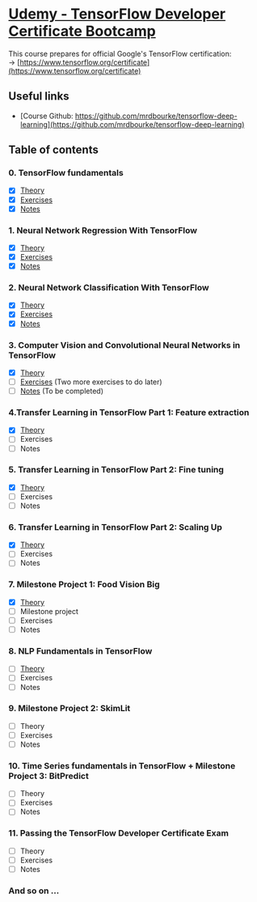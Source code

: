 # [Udemy - TensorFlow Developer Certificate Bootcamp](https://www.udemy.com/course/tensorflow-developer-certificate-machine-learning-zero-to-mastery/)<br>
This course prepares for official Google's TensorFlow certification:<br>
&rarr; [https://www.tensorflow.org/certificate](https://www.tensorflow.org/certificate)
## Useful links
- [Course Github: https://github.com/mrdbourke/tensorflow-deep-learning](https://github.com/mrdbourke/tensorflow-deep-learning)

## Table of contents
### 0. TensorFlow fundamentals
- [x] [Theory](00_tensorflow_fundamentals/00.1_tensorflow_fundamentals.ipynb)<br>
- [x] [Exercises](00_tensorflow_fundamentals/00.2_tensorflow_fundamentals_exercises.ipynb)<br>
- [x] [Notes](00_tensorflow_fundamentals/readme.md)<br>
### 1. Neural Network Regression With TensorFlow
- [x] [Theory](01_neural_network_regression_with_tensorflow/01.1_neural_network_regression_with_tensorflow_video.ipynb)<br>
- [x] [Exercises](01_neural_network_regression_with_tensorflow/01.2_neural_network_regression_with_tensorflow_exercises.ipynb)<br>
- [x] [Notes](01_neural_network_regression_with_tensorflow/readme.md)<br>
### 2. Neural Network Classification With TensorFlow
- [x] [Theory](02_neural_network_classification_with_tensorflow/02.1_neural_network_classification_with_tensorflow_video.ipynb)<br>
- [x] [Exercises](02_neural_network_classification_with_tensorflow/02.2_neural_network_classification_with_tensorflow_exercises.ipynb)<br>
- [x] [Notes](02_neural_network_classification_with_tensorflow/readme)<br>
### 3. Computer Vision and Convolutional Neural Networks in TensorFlow
- [x] [Theory](03_computer_vision_and_convolutional_neural_networks_in_tensorflow/03.1_introduction_to_computer_vision_with_tensorflow_video.ipynb)<br>
- [ ] [Exercises](03_computer_vision_and_convolutional_neural_networks_in_tensorflow/03.2_introduction_to_computer_vision_with_tensorflow_exercises.ipynb) (Two more exercises to do later)<br>
- [ ] [Notes](03_computer_vision_and_convolutional_neural_networks_in_tensorflow/readme.md) (To be completed)<br>
### 4.Transfer Learning in TensorFlow Part 1: Feature extraction
- [x] [Theory](04_transfer_learning_in_tensorflow_part_1_feature_extraction/04.1_transfer_learning_in_tensorflow_part_1_feature_extraction_video.ipynb)<br>
- [ ] Exercises
- [ ] Notes
### 5. Transfer Learning in TensorFlow Part 2: Fine tuning
- [x] [Theory](05_transfer_learning_in_tensorflow_part_2_fine_tuning/05.1_transfer_learning_in_tensorflow_part_2_fine_tuning_video.ipynb)<br>
- [ ] Exercises
- [ ] Notes
### 6. Transfer Learning in TensorFlow Part 2: Scaling Up
- [x] [Theory](06_transfer_learning_in_tensorflow_part_3_scaling_up/06.1_transfer_learning_in_tensorflow_part_3_scaling_up_video.ipynb)<br>
- [ ] Exercises
- [ ] Notes
### 7. Milestone Project 1: Food Vision Big
- [x] [Theory](07_milestone_project_1_food_vision/07.1_milestone_project_1_food_vision_video.ipynb)<br>
- [ ] Milestone project
- [ ] Exercises
- [ ] Notes
### 8. NLP Fundamentals in TensorFlow
- [ ] [Theory](08_introduction_to_nlp_in_tensorflow/08_introduction_to_nlp_in_tensorflow_video.ipynb)<br>
- [ ] Exercises
- [ ] Notes
### 9. Milestone Project 2: SkimLit
- [ ] Theory
- [ ] Exercises
- [ ] Notes
### 10. Time Series fundamentals in TensorFlow + Milestone Project 3: BitPredict
- [ ] Theory
- [ ] Exercises
- [ ] Notes
### 11. Passing the TensorFlow Developer Certificate Exam
- [ ] Theory
- [ ] Exercises
- [ ] Notes
### And so on ...